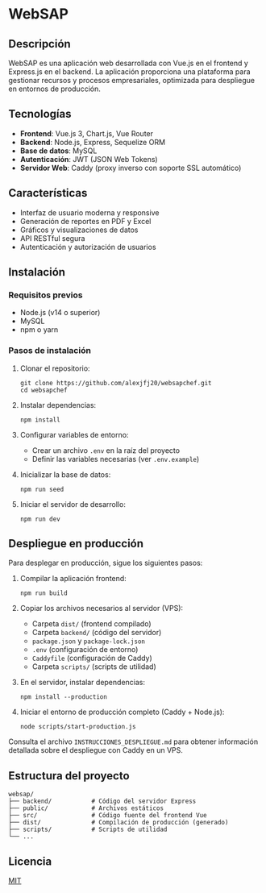 # WebSAP

## Descripción
WebSAP es una aplicación web desarrollada con Vue.js en el frontend y Express.js en el backend. La aplicación proporciona una plataforma para gestionar recursos y procesos empresariales, optimizada para despliegue en entornos de producción.

## Tecnologías
- **Frontend**: Vue.js 3, Chart.js, Vue Router
- **Backend**: Node.js, Express, Sequelize ORM
- **Base de datos**: MySQL
- **Autenticación**: JWT (JSON Web Tokens)
- **Servidor Web**: Caddy (proxy inverso con soporte SSL automático)

## Características
- Interfaz de usuario moderna y responsive
- Generación de reportes en PDF y Excel
- Gráficos y visualizaciones de datos
- API RESTful segura
- Autenticación y autorización de usuarios

## Instalación

### Requisitos previos
- Node.js (v14 o superior)
- MySQL
- npm o yarn

### Pasos de instalación
1. Clonar el repositorio:
   ```
   git clone https://github.com/alexjfj20/websapchef.git
   cd websapchef
   ```

2. Instalar dependencias:
   ```
   npm install
   ```

3. Configurar variables de entorno:
   - Crear un archivo `.env` en la raíz del proyecto
   - Definir las variables necesarias (ver `.env.example`)

4. Inicializar la base de datos:
   ```
   npm run seed
   ```

5. Iniciar el servidor de desarrollo:
   ```
   npm run dev
   ```

## Despliegue en producción
Para desplegar en producción, sigue los siguientes pasos:

1. Compilar la aplicación frontend:
   ```
   npm run build
   ```

2. Copiar los archivos necesarios al servidor (VPS):
   - Carpeta `dist/` (frontend compilado)
   - Carpeta `backend/` (código del servidor)
   - `package.json` y `package-lock.json`
   - `.env` (configuración de entorno)
   - `Caddyfile` (configuración de Caddy)
   - Carpeta `scripts/` (scripts de utilidad)

3. En el servidor, instalar dependencias:
   ```
   npm install --production
   ```

4. Iniciar el entorno de producción completo (Caddy + Node.js):
   ```
   node scripts/start-production.js
   ```

Consulta el archivo `INSTRUCCIONES_DESPLIEGUE.md` para obtener información detallada sobre el despliegue con Caddy en un VPS.

## Estructura del proyecto
```
websap/
├── backend/           # Código del servidor Express
├── public/            # Archivos estáticos
├── src/               # Código fuente del frontend Vue
├── dist/              # Compilación de producción (generado)
├── scripts/           # Scripts de utilidad
└── ...
```

## Licencia
[MIT](LICENSE)
